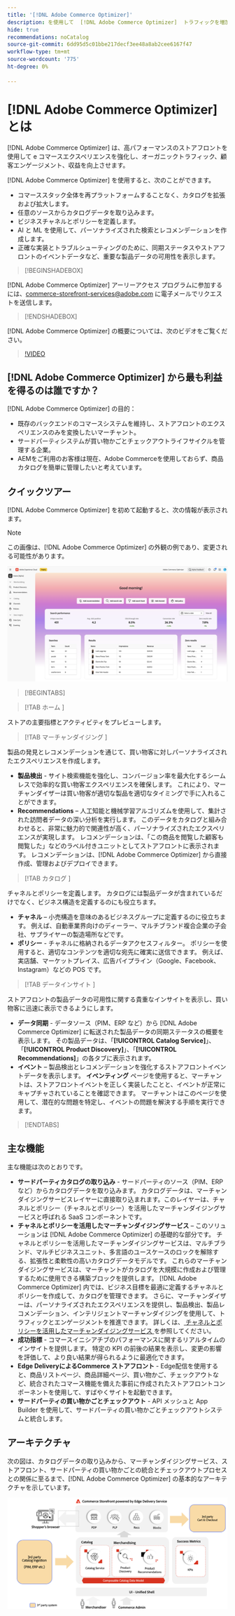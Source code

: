 ```yaml
---
title: '[!DNL Adobe Commerce Optimizer]'
description: を使用して  [!DNL Adobe Commerce Optimizer]  トラフィックを増加し、エンゲージメントとコンバージョンを高めることで、既存の e コマースバックエンドを最適化できるスケーラブルなカタログで、高速でパフォーマンスの高いストアフロントを配信する方法を説明します。
hide: true
recommendations: noCatalog
source-git-commit: 6dd95d5c01bbe217decf3ee48a8ab2cee6167f47
workflow-type: tm+mt
source-wordcount: '775'
ht-degree: 0%

---
```


# [!DNL Adobe Commerce Optimizer] とは

[!DNL Adobe Commerce Optimizer] は、高パフォーマンスのストアフロントを使用して e コマースエクスペリエンスを強化し、オーガニックトラフィック、顧客エンゲージメント、収益を向上させます。

[!DNL Adobe Commerce Optimizer] を使用すると、次のことができます。

- コマーススタック全体を再プラットフォームすることなく、カタログを拡張および拡大します。
- 任意のソースからカタログデータを取り込みます。
- ビジネスチャネルとポリシーを定義します。
- AI と ML を使用して、パーソナライズされた検索とレコメンデーションを作成します。
- 正確な実装とトラブルシューティングのために、同期ステータスやストアフロントのイベントデータなど、重要な製品データの可用性を表示します。

>[!BEGINSHADEBOX]

[!DNL Adobe Commerce Optimizer] アーリーアクセス プログラムに参加するには、[commerce-storefront-services@adobe.com](mailto:commerce-storefront-services@adobe.com) に電子メールでリクエストを送信します。

>[!ENDSHADEBOX]

[!DNL Adobe Commerce Optimizer] の概要については、次のビデオをご覧ください。

>[!VIDEO](https://video.tv.adobe.com/v/3450226)

## [!DNL Adobe Commerce Optimizer] から最も利益を得るのは誰ですか？

[!DNL Adobe Commerce Optimizer] の目的：

- 既存のバックエンドのコマースシステムを維持し、ストアフロントのエクスペリエンスのみを変換したいマーチャント。
- サードパーティシステムが買い物かごとチェックアウトライフサイクルを管理する企業。
- AEMをご利用のお客様は現在、Adobe Commerceを使用しておらず、商品カタログを簡単に管理したいと考えています。

## クイックツアー

[!DNL Adobe Commerce Optimizer] を初めて起動すると、次の情報が表示されます。

>[!NOTE]
>
>この画像は、[!DNL Adobe Commerce Optimizer] の外観の例であり、変更される可能性があります。

![[!DNL Adobe Commerce Optimizer] UI](assets/user-interface.png)

>[!BEGINTABS]

>[!TAB  ホーム ]

ストアの主要指標とアクティビティをプレビューします。

>[!TAB  マーチャンダイジング ]

製品の発見とレコメンデーションを通じて、買い物客に対しパーソナライズされたエクスペリエンスを作成します。

- **製品検出** - サイト検索機能を強化し、コンバージョン率を最大化するシームレスで効率的な買い物客エクスペリエンスを確保します。 これにより、マーチャンダイザーは買い物客が適切な製品を適切なタイミングで手に入れることができます。
- **Recommendations** – 人工知能と機械学習アルゴリズムを使用して、集計された訪問者データの深い分析を実行します。 このデータをカタログと組み合わせると、非常に魅力的で関連性が高く、パーソナライズされたエクスペリエンスが実現します。 レコメンデーションは、「この商品を閲覧した顧客も閲覧した」などのラベル付きユニットとしてストアフロントに表示されます。 レコメンデーションは、[!DNL Adobe Commerce Optimizer] から直接作成、管理およびデプロイできます。

>[!TAB  カタログ ]

チャネルとポリシーを定義します。 カタログには製品データが含まれているだけでなく、ビジネス構造を定義するのにも役立ちます。

- **チャネル** – 小売構造を意味のあるビジネスグループに定義するのに役立ちます。 例えば、自動車業界向けのディーラー、マルチブランド複合企業の子会社、サプライヤーの製造場所などです。
- **ポリシー** - チャネルに格納されるデータアクセスフィルター。 ポリシーを使用すると、適切なコンテンツを適切な宛先に確実に送信できます。 例えば、実店舗、マーケットプレイス、広告パイプライン（Google、Facebook、Instagram）などの POS です。

>[!TAB  データインサイト ]

ストアフロントの製品データの可用性に関する貴重なインサイトを表示し、買い物客に迅速に表示できるようにします。

- **データ同期** - データソース（PIM、ERP など）から [!DNL Adobe Commerce Optimizer] に転送された製品データの同期ステータスの概要を表示します。 その製品データは、「**[!UICONTROL Catalog Service]**」、「**[!UICONTROL Product Discovery]**」、「**[!UICONTROL Recommendations]**」の各タブに表示されます。
- **イベント** – 製品検出とレコメンデーションを強化するストアフロントイベントデータを表示します。 **イベンティング** ページを使用すると、マーチャントは、ストアフロントイベントを正しく実装したことと、イベントが正常にキャプチャされていることを確認できます。 マーチャントはこのページを使用して、潜在的な問題を特定し、イベントの問題を解決する手順を実行できます。

>[!ENDTABS]

## 主な機能

主な機能は次のとおりです。

- **サードパーティカタログの取り込み** - サードパーティのソース（PIM、ERP など）からカタログデータを取り込みます。 カタログデータは、マーチャンダイジングサービスレイヤーに直接取り込まれます。このレイヤーは、チャネルとポリシー（チャネルとポリシー）を活用したマーチャンダイジングサービスと呼ばれる SaaS コンポーネントです。
- **チャネルとポリシーを活用したマーチャンダイジングサービス** – このソリューションは [!DNL Adobe Commerce Optimizer] の基礎的な部分です。 チャネルとポリシーを活用したマーチャンダイジングサービスは、マルチブランド、マルチビジネスユニット、多言語のユースケースのロックを解除する、拡張性と柔軟性の高いカタログデータモデルです。 これらのマーチャンダイジングサービスは、マーチャントがカタログを大規模に作成および管理するために使用できる構築ブロックを提供します。 [!DNL Adobe Commerce Optimizer] 内では、ビジネス目標を最適に定義するチャネルとポリシーを作成して、カタログを管理できます。 さらに、マーチャンダイザーは、パーソナライズされたエクスペリエンスを提供し、製品検出、製品レコメンデーション&#x200B;、インテリジェントマーチャンダイジングを使用して、トラフィックとエンゲージメントを&#x200B;推進できます。 詳しくは、[ チャネルとポリシーを活用したマーチャンダイジングサービス ](https://experienceleague.adobe.com/en/docs/commerce/merchandising-services/overview) を参照してください。
- **成功指標** - コマースイニシアチブのパフォーマンスに関するリアルタイムのインサイトを提供します。 特定の KPI の前後の結果を表示し、変更の影響を評価して、より良い結果が得られるように最適化できます。
- **Edge DeliveryによるCommerce ストアフロント** - Edge配信を使用すると、商品リストページ、商品詳細ページ、買い物かご、チェックアウトなど、統合されたコマース機能を備えた事前に作成されたストアフロントコンポーネントを使用して、すばやくサイトを起動できます。
- **サードパーティの買い物かごとチェックアウト** - API メッシュと App Builder を使用して、サードパーティの買い物かごとチェックアウトシステムと統合します。

## アーキテクチャ

次の図は、カタログデータの取り込みから、マーチャンダイジングサービス、ストアフロント、サードパーティの買い物かごとの統合とチェックアウトプロセスとの関係に至るまで、[!DNL Adobe Commerce Optimizer] の基本的なアーキテクチャを示しています。

![[!DNL Adobe Commerce Optimizer] アーキテクチャ ](assets/architecture.png)
